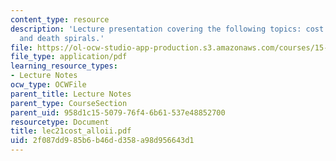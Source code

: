```yaml
---
content_type: resource
description: 'Lecture presentation covering the following topics: cost allocation
  and death spirals.'
file: https://ol-ocw-studio-app-production.s3.amazonaws.com/courses/15-501-introduction-to-financial-and-managerial-accounting-spring-2004/2f087dd985b6b46dd358a98d956643d1_lec21cost_alloii.pdf
file_type: application/pdf
learning_resource_types:
- Lecture Notes
ocw_type: OCWFile
parent_title: Lecture Notes
parent_type: CourseSection
parent_uid: 958d1c15-5079-76f4-6b61-537e48852700
resourcetype: Document
title: lec21cost_alloii.pdf
uid: 2f087dd9-85b6-b46d-d358-a98d956643d1
---
```

